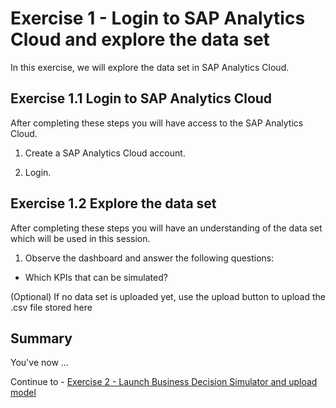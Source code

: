 # Exercise 1 - Login to SAP Analytics Cloud and explore the data set

In this exercise, we will explore the data set in SAP Analytics Cloud.

## Exercise 1.1 Login to SAP Analytics Cloud

After completing these steps you will have access to the SAP Analytics Cloud.

1. Create a SAP Analytics Cloud account.


2.	Login.




## Exercise 1.2 Explore the data set 

After completing these steps you will have an understanding of the data set which will be used in this session.

1.	Observe the dashboard and answer the following questions:
- Which KPIs that can be simulated?



(Optional) If no data set is uploaded yet, use the upload button to upload the .csv file stored here

## Summary

You've now ...

Continue to - [Exercise 2 - Launch Business Decision Simulator and upload model](../ex2/README.md)

